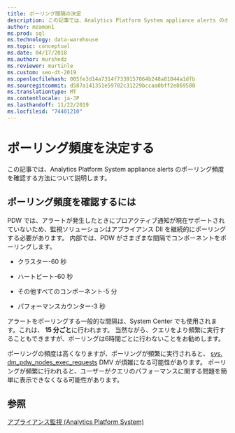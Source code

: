 ```yaml
---
title: ポーリング間隔の決定
description: この記事では、Analytics Platform System appliance alerts のポーリング頻度を確認する方法について説明します。
author: mzaman1
ms.prod: sql
ms.technology: data-warehouse
ms.topic: conceptual
ms.date: 04/17/2018
ms.author: murshedz
ms.reviewer: martinle
ms.custom: seo-dt-2019
ms.openlocfilehash: 005fe3d14a7314f7339157064b248a81044a1dfb
ms.sourcegitcommit: d587a141351e59782c31229bccaa0bff2e869580
ms.translationtype: MT
ms.contentlocale: ja-JP
ms.lasthandoff: 11/22/2019
ms.locfileid: "74401210"
---
```

# <a name="determine-polling-frequency"></a>ポーリング頻度を決定する
この記事では、Analytics Platform System appliance alerts のポーリング頻度を確認する方法について説明します。  
  
## <a name="to-determine-the-polling-frequency"></a>ポーリング頻度を確認するには  
PDW では、アラートが発生したときにプロアクティブ通知が現在サポートされていないため、監視ソリューションはアプライアンス Dll を継続的にポーリングする必要があります。  内部では、PDW がさまざまな間隔でコンポーネントをポーリングします。  
  
-   クラスター-60 秒  
  
-   ハートビート-60 秒  
  
-   その他すべてのコンポーネント-5 分  
  
-   パフォーマンスカウンター-3 秒  
  
アラートをポーリングする一般的な間隔は、System Center でも使用されます。これは、 **15 分ごと**に行われます。  当然ながら、クエリをより頻繁に実行することもできますが、ポーリングは6時間ごとに行わないことをお勧めします。  
  
ポーリングの頻度は高くなりますが、ポーリングが頻繁に実行されると、 [sys. dm_pdw_nodes_exec_requests](https://msdn.microsoft.com/library/ms177648(v=sql11).aspx) DMV が煩雑になる可能性があります。  ポーリングが頻繁に行われると、ユーザーがクエリのパフォーマンスに関する問題を簡単に表示できなくなる可能性があります。  
  
## <a name="see-also"></a>参照  
<!-- MISSING LINKS [Common Metadata Query Examples &#40;SQL Server PDW&#41;](../sqlpdw/common-metadata-query-examples-sql-server-pdw.md)  -->  
[アプライアンス監視 &#40;Analytics Platform System&#41;](appliance-monitoring.md)  
  

